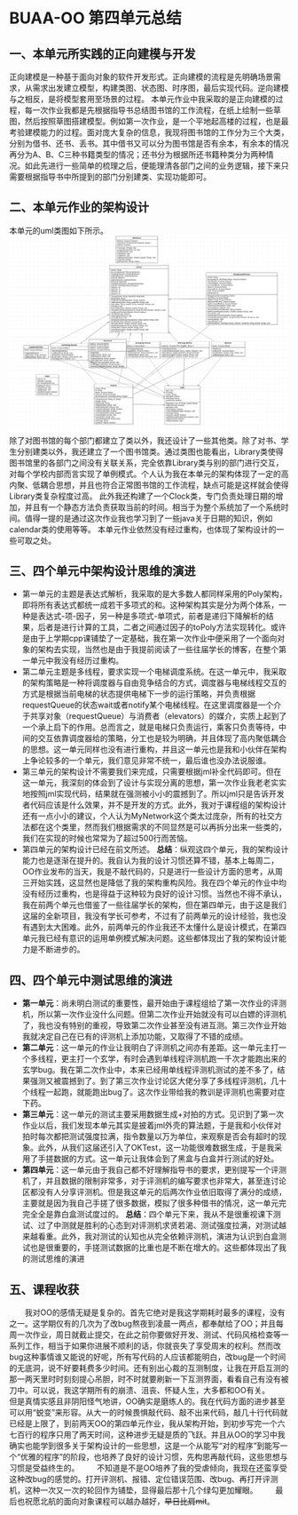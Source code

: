 # BUAA-OO 第四单元总结
## 一、本单元所实践的正向建模与开发
正向建模是一种基于面向对象的软件开发形式。正向建模的流程是先明确场景需求，从需求出发建立模型，构建类图、状态图、时序图，最后实现代码。逆向建模与之相反，是将模型套用至场景的过程。
本单元作业中我采取的是正向建模的过程，每一次作业我都是先根据指导书总结图书馆的工作流程，在纸上绘制一些草图，然后按照草图搭建模型。例如第一次作业，是一个平地起高楼的过程，也是最考验建模能力的过程。面对庞大复杂的信息，我现将图书馆的工作分为三个大类，分别为借书、还书、丢书。其中借书又可以分为图书馆是否有余本，有余本的情况再分为A、B、C三种书籍类型的情况；还书分为根据所还书籍种类分为两种情况。如此先进行一些简单的梳理之后，便能理清各部门之间的业务逻辑，接下来只需要根据指导书中所提到的部门分别建类、实现功能即可。
## 二、本单元作业的架构设计
本单元的uml类图如下所示。
![1](1.png)
除了对图书馆的每个部门都建立了类以外，我还设计了一些其他类。除了对书、学生分别建类以外，我还建立了一个图书馆类。通过类图也能看出，Library类使得图书馆里的各部门之间没有关联关系，完全依靠Library类与别的部门进行交互，对每个学校内部而言实现了单例模式。个人认为我在本单元的架构体现了一定的高内聚、低耦合思想，并且也符合正常图书馆的工作流程，缺点可能是这样就会使得Library类复杂程度过高。
此外我还构建了一个Clock类，专门负责处理日期的增加，并且有一个静态方法负责获取当前的时间。相当于为整个系统加了一个系统时间。值得一提的是通过这次作业我也学习到了一些java关于日期的知识，例如calendar类的使用等等。
本单元作业依然没有经过重构，也体现了架构设计的一些可取之处。
## 三、四个单元中架构设计思维的演进
* 第一单元的主题是表达式解析，我采取的是大多数人都同样采用的Poly架构，即将所有表达式都统一成若干多项式的和。这种架构其实是分为两个体系，一种是表达式-项-因子，另一种是多项式-单项式，前者是递归下降解析的结果，后者是进行计算的工具，二者之间通过因子的toPoly方法实现转化。或许是由于上学期cpp课铺垫了一定基础，我在第一次作业中便采用了一个面向对象的架构去实现，当然也是由于我提前阅读了一些往届学长的博客，在整个第一单元中我没有经历过重构。
* 第二单元主题是多线程，要求实现一个电梯调度系统。在这一单元中，我采取的架构策略是一种将调度器与自由竞争结合的方式，调度器与电梯线程交互的方式是根据当前电梯的状态提供电梯下一步的运行策略，并负责根据requestQueue的状态wait或者notify某个电梯线程。在这里调度器是一个介于共享对象（requestQueue）与消费者（elevators）的媒介，实质上起到了一个承上启下的作用。总而言之，就是电梯只负责运行，乘客只负责等待，中间的交互依靠调度器给的策略，分工也是较为明确，并且体现了高内聚低耦合的思想。这一单元同样也没有进行重构，并且这一单元也是我和小伙伴在架构上争论较多的一个单元，我们意见非常不统一，最后谁也没办法说服谁。
* 第三单元的架构设计不需要我们来完成，只需要根据jml补全代码即可。但在这一单元，我深刻的体会到了设计与实现分离的思想，第一次作业我老老实实地按照jml实现代码，结果就在强测被小小的震撼到了。所以jml只是告诉开发者代码应该是什么效果，并不是开发的方式。此外，我对于课程组的架构设计还有一点小小的建议，个人认为MyNetwork这个类太过庞杂，所有的社交方法都在这个类里，然而我们根据需求的不同显然是可以再拆分出来一些类的，我们在实现的时候也常常为了超过500行而苦恼。
* 第四单元的架构设计已经在前文所述。
**总结**：纵观这四个单元，我的架构设计能力也是逐渐在提升的。我自认为我的设计习惯还算不错，基本上每周二，OO作业发布的当天，我是不敲代码的，只是进行一些设计方面的思考，从周三开始实践，这显然也是降低了我的架构重构风险。我在四个单元的作业中均没有经历过重构，也是得益于这种较为良好的设计习惯。当然也不得不承认，我在前两个单元也借鉴了一些往届学长的架构，但在第四单元，由于这是我们这届的全新项目，我没有学长可参考，不过有了前两单元的设计经验，我也没有遇到太大困难。此外，前两单元的作业我还不太懂什么是设计模式，在第四单元我已经有意识的运用单例模式解决问题。这些都体现出了我的架构设计能力是不断进步的。
## 四、四个单元中测试思维的演进
* **第一单元**：尚未明白测试的重要性，最开始由于课程组给了第一次作业的评测机，所以第一次作业没什么问题。但第二次作业开始就没有可以白嫖的评测机了，我也没有特别的重视，导致第二次作业甚至没有进互测。第三次作业开始我就决定自己在已有的评测机上添加功能，又取得了不错的成绩。
* **第二单元**：这一单元的作业让我明白了评测机之间亦有差距。这一单元主打一个多线程，更主打一个玄学，有时会遇到单线程评测机跑一千次才能跑出来的玄学bug。我在第二次作业中，本来已经用单线程评测机测试的差不多了，结果强测又被震撼到了。到了第三次作业讨论区大佬分享了多线程评测机，几十个线程一起跑，就能跑出bug了。这次作业带给我的教训是评测机也需要对症下药。
* **第三单元**：这一单元的测试主要采用数据生成+对拍的方式。见识到了第一次作业以后，我们发现本单元其实是披着jml外壳的算法题，于是我和小伙伴对拍时每次都把测试强度拉满，指令数量以万为单位，来观察是否会有超时的现象。此外，从我们这届还引入了OKTest，这一功能很难数据生成，于是我采用了手搓数据的方式。这一单元让我体会到了黑盒与白盒并行测试的好处。
* **第四单元**：这一单元由于我自己都不好理解指导书的要求，更别提写一个评测机了，并且数据的限制非常多，对于评测机的编写要求也非常大，甚至连讨论区都没有人分享评测机。但是我这单元的后两次作业依旧取得了满分的成绩，主要就是因为我自己手搓了很多数据，模拟了很多种借书的情况，这一单元完完全全是靠白盒测试度过的。
**总结**：四个单元下来，我从不是很重视课下测试、过了中测就是胜利的心态到对评测机求贤若渴、测试强度拉满，对测试越来越看重。此外，我对测试的认知也从完全依赖评测机，演进为认识到白盒测试也是很重要的，手搓测试数据的比重也是不断在增大的。这些都体现出了我的测试思维的演进
## 五、课程收获
&emsp;&emsp;我对OO的感情无疑是复杂的。首先它绝对是我这学期耗时最多的课程，没有之一。这学期仅有的几次为了改bug熬夜到凌晨一两点，都奉献给了OO；并且每周一次作业，周日就截止提交，在此之前你要做好开发、测试、代码风格检查等一系列工作，相当于如果你进展不顺利的话，你就丧失了享受周末的权利。然而改bug这种事情谁又能说的好呢，所有写代码的人应该都能明白，改bug是一个时间的无底洞，说不好要耗费多少时间。还有别出心裁的互测制度，让我在开启互测的那一两天里时时刻刻提心吊胆，时不时就要刷新一下互测界面，看看自己有没有被刀中。可以说，我这学期所有的崩溃、沮丧、怀疑人生，大多都和OO有关。
&emsp;&emsp;但是真情实感且非阴阳怪气地讲，OO确实是磨练人的。我在代码方面的进步甚至可以用“蜕变”来形容。从大一的时候畏惧敲代码、敲不出来代码，敲几十行代码就已经是上限了，到前两天OO的第四单元作业，我从架构开始，到初步写完一个六七百行的程序只用了两天时间，这种进步无疑是质的飞跃。并且从OO的学习中我确实也能学到很多关于架构设计的一些思想，这是一个从能写“对的程序”到能写一个“优雅的程序”的阶段，也培养了良好的设计习惯，先构思再敲代码，这些思想与习惯是受益终生的。
&emsp;&emsp;不知道是不是OO培养了我的受虐倾向，我现在还蛮享受这种改bug的感觉的。打开评测机、报错、定位错误范围、改bug、再打开评测机，这种一次又一次的轮回作为铺垫，显得最后那十几个绿勾更加耀眼。
&emsp;&emsp;最后也祝愿北航的面向对象课程可以越办越好，~~早日比肩mit~~。